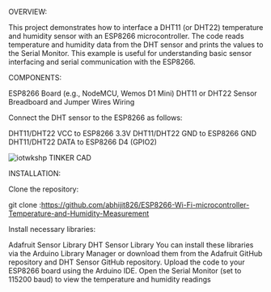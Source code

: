 OVERVIEW:

This project demonstrates how to interface a DHT11 (or DHT22) temperature and humidity sensor with an ESP8266 microcontroller. The code reads temperature and humidity data from the DHT sensor and prints the values to the Serial Monitor. This example is useful for understanding basic sensor interfacing and serial communication with the ESP8266.

COMPONENTS:

ESP8266 Board (e.g., NodeMCU, Wemos D1 Mini)
DHT11 or DHT22 Sensor
Breadboard and Jumper Wires
Wiring

Connect the DHT sensor to the ESP8266 as follows:

DHT11/DHT22 VCC to ESP8266 3.3V
DHT11/DHT22 GND to ESP8266 GND
DHT11/DHT22 DATA to ESP8266 D4 (GPIO2)

![iotwkshp TINKER CAD](https://github.com/user-attachments/assets/20d3f1bb-1429-4932-b94e-9e52aa8d26aa)

INSTALLATION:

Clone the repository:

git clone :https://github.com/abhijit826/ESP8266-Wi-Fi-microcontroller-Temperature-and-Humidity-Measurement


Install necessary libraries:

Adafruit Sensor Library
DHT Sensor Library
You can install these libraries via the Arduino Library Manager or download them from the Adafruit GitHub repository and DHT Sensor GitHub repository.
Upload the code to your ESP8266 board using the Arduino IDE.
Open the Serial Monitor (set to 115200 baud) to view the temperature and humidity readings
